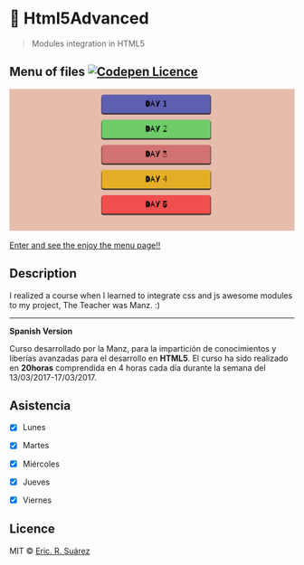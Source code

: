 # :cookie: Html5Advanced 
> Modules integration in HTML5

## Menu of files [![Codepen Licence](https://img.shields.io/badge/codepen.io-up-green.svg)](https://codepen.io/alu0100786330/pen/BRvEgj)

![Picture](screenshot.png)

[Enter and see the enjoy the menu page!!](https://ericsuarez.github.io/Html5/)



## Description       

 I realized a course when I learned to integrate css and js awesome modules to my project, The Teacher was Manz. :) 
 
---
**Spanish Version**

 Curso desarrollado por la Manz, para la impartición de conocimientos y liberías avanzadas para el desarrollo en **HTML5**. El curso ha
 sido realizado en **20horas** comprendida en 4 horas cada día durante la semana del 13/03/2017-17/03/2017.
  
  
## Asistencia

- [x] Lunes
- [x] Martes
- [x] Miércoles
- [x] Jueves
- [x] Viernes



## Licence


MIT © [Eric. R. Suárez](https://ericsuarez.github.io/)

